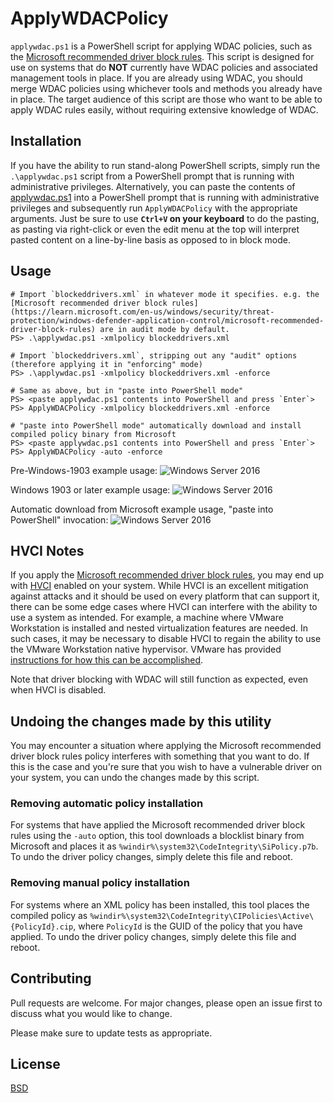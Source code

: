 # ApplyWDACPolicy

`applywdac.ps1` is a PowerShell script for applying WDAC policies,
such as the [Microsoft recommended driver block
rules](https://learn.microsoft.com/en-us/windows/security/threat-protection/windows-defender-application-control/microsoft-recommended-driver-block-rules).
This script is designed for use on systems that do **NOT** currently
have WDAC policies and associated management tools in place. If you
are already using WDAC, you should merge WDAC policies using whichever
tools and methods you already have in place. The target audience of
this script are those who want to be able to apply WDAC rules easily,
without requiring extensive knowledge of WDAC.

## Installation

If you have the ability to run stand-along PowerShell scripts, simply
run the `.\applywdac.ps1` script from a PowerShell prompt that is
running with administrative privileges. Alternatively, you can paste
the contents of
[applywdac.ps1](https://raw.githubusercontent.com/wdormann/applywdac/main/applywdac.ps1)
into a PowerShell prompt that is running with administrative
privileges and subsequently run `ApplyWDACPolicy` with the appropriate
arguments. Just be sure to use **`Ctrl+V` on your keyboard** to do the
pasting, as pasting via right-click or even the edit menu at the top
will interpret pasted content on a line-by-line basis as opposed to in
block mode.

## Usage

```
# Import `blockeddrivers.xml` in whatever mode it specifies. e.g. the [Microsoft recommended driver block rules](https://learn.microsoft.com/en-us/windows/security/threat-protection/windows-defender-application-control/microsoft-recommended-driver-block-rules) are in audit mode by default.
PS> .\applywdac.ps1 -xmlpolicy blockeddrivers.xml

# Import `blockeddrivers.xml`, stripping out any "audit" options (therefore applying it in "enforcing" mode)
PS> .\applywdac.ps1 -xmlpolicy blockeddrivers.xml -enforce

# Same as above, but in "paste into PowerShell mode"
PS> <paste applywdac.ps1 contents into PowerShell and press `Enter`>
PS> ApplyWDACPolicy -xmlpolicy blockeddrivers.xml -enforce

# "paste into PowerShell mode" automatically download and install compiled policy binary from Microsoft
PS> <paste applywdac.ps1 contents into PowerShell and press `Enter`>
PS> ApplyWDACPolicy -auto -enforce
```

Pre-Windows-1903 example usage:
![Windows Server 2016](applywdac-2016.png)

Windows 1903 or later example usage:
![Windows Server 2016](applywdac-modern.png)

Automatic download from Microsoft example usage, "paste into PowerShell" invocation:
![Windows Server 2016](applywdac-auto.png)

## HVCI Notes

If you apply the [Microsoft recommended driver block
rules](https://learn.microsoft.com/en-us/windows/security/threat-protection/windows-defender-application-control/microsoft-recommended-driver-block-rules),
you may end up with
[HVCI](https://learn.microsoft.com/en-us/windows/security/threat-protection/device-guard/enable-virtualization-based-protection-of-code-integrity)
enabled on your system. While HVCI is an excellent mitigation against
attacks and it should be used on every platform that can support it,
there can be some edge cases where HVCI can interfere with the ability
to use a system as intended. For example, a machine where VMware
Workstation is installed and nested virtualization features are
needed. In such cases, it may be necessary to disable HVCI to regain
the ability to use the VMware Workstation native hypervisor. VMware
has provided [instructions for how this can be
accomplished](https://kb.vmware.com/s/article/2146361).

Note that driver blocking with WDAC will still function as expected,
even when HVCI is disabled.

## Undoing the changes made by this utility

You may encounter a situation where applying the Microsoft recommended
driver block rules policy interferes with something that you want to
do. If this is the case and you're sure that you wish to have a
vulnerable driver on your system, you can undo the changes made by
this script.

### Removing automatic policy installation

For systems that have applied the Microsoft recommended driver block
rules using the `-auto` option, this tool downloads a blocklist binary
from Microsoft and places it as
`%windir%\system32\CodeIntegrity\SiPolicy.p7b`. To undo the driver
policy changes, simply delete this file and reboot.

### Removing manual policy installation

For systems where an XML policy has been installed, this tool places
the compiled policy as
`%windir%\system32\CodeIntegrity\CIPolicies\Active\{PolicyId}.cip`,
where `PolicyId` is the GUID of the policy that you have applied. To
undo the driver policy changes, simply delete this file and reboot.


## Contributing

Pull requests are welcome. For major changes, please
open an issue first to discuss what you would like to change.

Please make sure to update tests as appropriate.

## License
[BSD](https://choosealicense.com/licenses/bsd-2-clause/)
